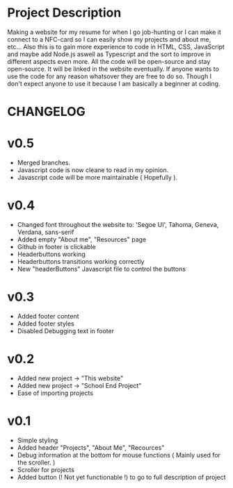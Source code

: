 # Project Description
Making a website for my resume for when I go job-hunting or I can make it connect to a NFC-card so I can easily show my projects and about me, etc... Also this is to gain more experience to code in HTML, CSS, JavaScript and maybe add Node.js aswell as Typescript and the sort to improve in different aspects even more.
All the code will be open-source and stay open-source. It will be linked in the website eventually. If anyone wants to use the code for any reason whatsover they are free to do so.
Though I don't expect anyone to use it because I am basically a beginner at coding.
# CHANGELOG
# v0.5
- Merged branches.
- Javascript code is now cleane to read in my opinion.
- Javascript code will be more maintainable ( Hopefully ).
# v0.4
- Changed font throughout the website to: 'Segoe UI', Tahoma, Geneva, Verdana, sans-serif
- Added empty "About me", "Resources" page
- Github in footer is clickable
- Headerbuttons working
- Headerbuttons transitions working correctly
- New "headerButtons" Javascript file to control the buttons
# v0.3
- Added footer content
- Added footer styles
- Disabled Debugging text in footer
# v0.2
- Added new project -> "This website"
- Added new project -> "School End Project"
- Ease of importing projects
# v0.1
- Simple styling
- Added header "Projects", "About Me", "Recources"
- Debug information at the bottom for mouse functions ( Mainly used for the scroller. )
- Scroller for projects
- Added button (! Not yet functionable !) to go to full description of project

